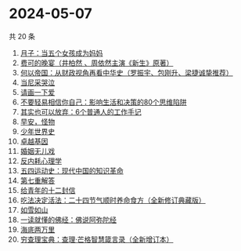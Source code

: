 # 2024-05-07

共 20 条

<!-- BEGIN WEREAD -->
<!-- 最后更新时间 2024-05-07 02:01:28 +0800 -->
1. [月子：当五个女孩成为妈妈](https://weread.qq.com/web/bookDetail/8ac32350813ab8cf1g0129bd)
1. [费可的晚宴（井柏然 、周依然主演《新生》原著）](https://weread.qq.com/web/bookDetail/60c325d0813ab74e9g015b91)
1. [何以帝国：从财政视角再看中华史（罗振宇、包刚升、梁捷诚挚推荐）](https://weread.qq.com/web/bookDetail/51f32de0813ab8c35g01089a)
1. [当尼采哭泣](https://weread.qq.com/web/bookDetail/a7f32c505d0ef7a7f4f3839)
1. [请画一下爱](https://weread.qq.com/web/bookDetail/6e8327f0813ab6b1bg014d38)
1. [不要轻易相信你自己：影响生活和决策的80个思维陷阱](https://weread.qq.com/web/bookDetail/6b532940813ab8cc8g015d3c)
1. [其实也可以放弃：6个普通人的工作手记](https://weread.qq.com/web/bookDetail/bf232460813ab8ce3g018bae)
1. [早安，怪物](https://weread.qq.com/web/bookDetail/5f9326e0813ab8c3dg010320)
1. [少年世界史](https://weread.qq.com/web/bookDetail/ea6323f0813ab85d9g011ec4)
1. [卓越基因](https://weread.qq.com/web/bookDetail/45332740813ab8c2cg017d32)
1. [婚姻无儿戏](https://weread.qq.com/web/bookDetail/84532030813ab8c11g01314c)
1. [反内耗心理学](https://weread.qq.com/web/bookDetail/ced32730813ab8b3cg017549)
1. [五四运动史：现代中国的知识革命](https://weread.qq.com/web/bookDetail/c0c32de0719875b1c0c3029)
1. [第七重解答](https://weread.qq.com/web/bookDetail/6e732530813ab8cf4g014219)
1. [给青年的十二封信](https://weread.qq.com/web/bookDetail/02432ad071f01ba102469b9)
1. [吃法决定活法：二十四节气顺时养命食方（全新修订典藏版）](https://weread.qq.com/web/bookDetail/472329e0719174a1472c48c)
1. [如雪如山](https://weread.qq.com/web/bookDetail/b6232ea0729dc73eb62a3c2)
1. [一读就懂的佛经：佛说阿弥陀经](https://weread.qq.com/web/bookDetail/ab832510813ab8b1dg014fbe)
1. [海底两万里](https://weread.qq.com/web/bookDetail/aad321e07268789aaade032)
1. [穷查理宝典：查理·芒格智慧箴言录（全新增订本）](https://weread.qq.com/web/bookDetail/2e0320e05cc92c2e0796c5a)
<!-- END WEREAD -->